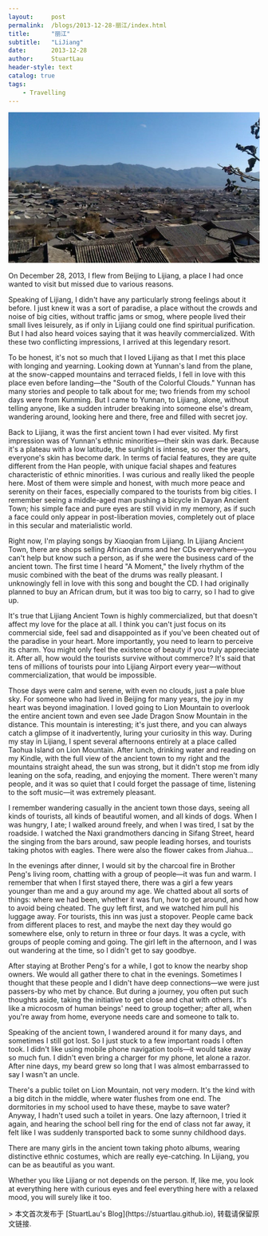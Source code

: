 ```yaml
---
layout:     post
permalink:  /blogs/2013-12-28-丽江/index.html
title:      "丽江"
subtitle:   "LiJiang"
date:       2013-12-28
author:     StuartLau
header-style: text
catalog: true
tags:
    - Travelling
---
```

![Lijiang-0](/images/in-post/Lijiang-0.jpg)
<p>
On December 28, 2013, I flew from Beijing to Lijiang, a place I had once wanted to visit but missed due to various reasons.
<p>
Speaking of Lijiang, I didn't have any particularly strong feelings about it before. I just knew it was a sort of paradise, a place without the crowds and noise of big cities, without traffic jams or smog, where people lived their small lives leisurely, as if only in Lijiang could one find spiritual purification. But I had also heard voices saying that it was heavily commercialized. With these two conflicting impressions, I arrived at this legendary resort.
<p>
To be honest, it's not so much that I loved Lijiang as that I met this place with longing and yearning. Looking down at Yunnan's land from the plane, at the snow-capped mountains and terraced fields, I fell in love with this place even before landing—the "South of the Colorful Clouds." Yunnan has many stories and people to talk about for me; two friends from my school days were from Kunming. But I came to Yunnan, to Lijiang, alone, without telling anyone, like a sudden intruder breaking into someone else's dream, wandering around, looking here and there, free and filled with secret joy.
<p>
Back to Lijiang, it was the first ancient town I had ever visited. My first impression was of Yunnan's ethnic minorities—their skin was dark. Because it's a plateau with a low latitude, the sunlight is intense, so over the years, everyone's skin has become dark. In terms of facial features, they are quite different from the Han people, with unique facial shapes and features characteristic of ethnic minorities. I was curious and really liked the people here. Most of them were simple and honest, with much more peace and serenity on their faces, especially compared to the tourists from big cities. I remember seeing a middle-aged man pushing a bicycle in Dayan Ancient Town; his simple face and pure eyes are still vivid in my memory, as if such a face could only appear in post-liberation movies, completely out of place in this secular and materialistic world.
<p>
Right now, I'm playing songs by Xiaoqian from Lijiang. In Lijiang Ancient Town, there are shops selling African drums and her CDs everywhere—you can't help but know such a person, as if she were the business card of the ancient town. The first time I heard "A Moment," the lively rhythm of the music combined with the beat of the drums was really pleasant. I unknowingly fell in love with this song and bought the CD. I had originally planned to buy an African drum, but it was too big to carry, so I had to give up.
<p>
It's true that Lijiang Ancient Town is highly commercialized, but that doesn't affect my love for the place at all. I think you can't just focus on its commercial side, feel sad and disappointed as if you've been cheated out of the paradise in your heart. More importantly, you need to learn to perceive its charm. You might only feel the existence of beauty if you truly appreciate it. After all, how would the tourists survive without commerce? It's said that tens of millions of tourists pour into Lijiang Airport every year—without commercialization, that would be impossible.
<p>
Those days were calm and serene, with even no clouds, just a pale blue sky. For someone who had lived in Beijing for many years, the joy in my heart was beyond imagination. I loved going to Lion Mountain to overlook the entire ancient town and even see Jade Dragon Snow Mountain in the distance. This mountain is interesting; it's just there, and you can always catch a glimpse of it inadvertently, luring your curiosity in this way. During my stay in Lijiang, I spent several afternoons entirely at a place called Taohua Island on Lion Mountain. After lunch, drinking water and reading on my Kindle, with the full view of the ancient town to my right and the mountains straight ahead, the sun was strong, but it didn't stop me from idly leaning on the sofa, reading, and enjoying the moment. There weren't many people, and it was so quiet that I could forget the passage of time, listening to the soft music—it was extremely pleasant.
<p>
I remember wandering casually in the ancient town those days, seeing all kinds of tourists, all kinds of beautiful women, and all kinds of dogs. When I was hungry, I ate; I walked around freely, and when I was tired, I sat by the roadside. I watched the Naxi grandmothers dancing in Sifang Street, heard the singing from the bars around, saw people leading horses, and tourists taking photos with eagles. There were also the flower cakes from Jiahua...
<p>
In the evenings after dinner, I would sit by the charcoal fire in Brother Peng's living room, chatting with a group of people—it was fun and warm. I remember that when I first stayed there, there was a girl a few years younger than me and a guy around my age. We chatted about all sorts of things: where we had been, whether it was fun, how to get around, and how to avoid being cheated. The guy left first, and we watched him pull his luggage away. For tourists, this inn was just a stopover. People came back from different places to rest, and maybe the next day they would go somewhere else, only to return in three or four days. It was a cycle, with groups of people coming and going. The girl left in the afternoon, and I was out wandering at the time, so I didn't get to say goodbye.
<p>
After staying at Brother Peng's for a while, I got to know the nearby shop owners. We would all gather there to chat in the evenings. Sometimes I thought that these people and I didn't have deep connections—we were just passers-by who met by chance. But during a journey, you often put such thoughts aside, taking the initiative to get close and chat with others. It's like a microcosm of human beings' need to group together; after all, when you're away from home, everyone needs care and someone to talk to.
<p>
Speaking of the ancient town, I wandered around it for many days, and sometimes I still got lost. So I just stuck to a few important roads I often took. I didn't like using mobile phone navigation tools—it would take away so much fun. I didn't even bring a charger for my phone, let alone a razor. After nine days, my beard grew so long that I was almost embarrassed to say I wasn't an uncle.
<p>
There's a public toilet on Lion Mountain, not very modern. It's the kind with a big ditch in the middle, where water flushes from one end. The dormitories in my school used to have these, maybe to save water? Anyway, I hadn't used such a toilet in years. One lazy afternoon, I tried it again, and hearing the school bell ring for the end of class not far away, it felt like I was suddenly transported back to some sunny childhood days.
<p>
There are many girls in the ancient town taking photo albums, wearing distinctive ethnic costumes, which are really eye-catching. In Lijiang, you can be as beautiful as you want.
<p>
Whether you like Lijiang or not depends on the person. If, like me, you look at everything here with curious eyes and feel everything here with a relaxed mood, you will surely like it too.
<p>
> 本文首次发布于 [StuartLau's Blog](https://stuartlau.github.io), 转载请保留原文链接.
